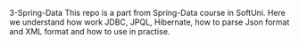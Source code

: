 3-Spring-Data
This repo is a part from Spring-Data course in SoftUni. Here we understand how work JDBC, JPQL, Hibernate, how to parse Json format and XML format and how to use in practise.
